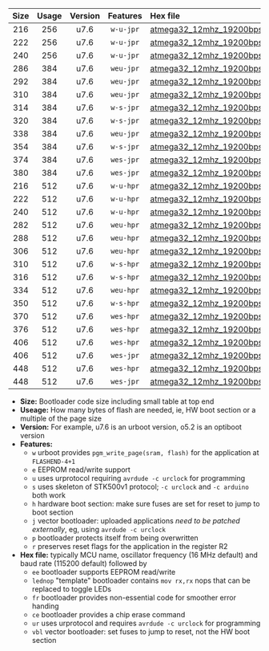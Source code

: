 |Size|Usage|Version|Features|Hex file|
|:-:|:-:|:-:|:-:|:--|
|216|256|u7.6|`w-u-jpr`|[atmega32_12mhz_19200bps_ur_vbl.hex](https://raw.githubusercontent.com/stefanrueger/urboot/main//atmega32_12mhz_19200bps_ur_vbl.hex)|
|222|256|u7.6|`w-u-jpr`|[atmega32_12mhz_19200bps_lednop_ur_vbl.hex](https://raw.githubusercontent.com/stefanrueger/urboot/main//atmega32_12mhz_19200bps_lednop_ur_vbl.hex)|
|240|256|u7.6|`w-u-jpr`|[atmega32_12mhz_19200bps_lednop_fr_ur_vbl.hex](https://raw.githubusercontent.com/stefanrueger/urboot/main//atmega32_12mhz_19200bps_lednop_fr_ur_vbl.hex)|
|286|384|u7.6|`weu-jpr`|[atmega32_12mhz_19200bps_ee_ur_vbl.hex](https://raw.githubusercontent.com/stefanrueger/urboot/main//atmega32_12mhz_19200bps_ee_ur_vbl.hex)|
|292|384|u7.6|`weu-jpr`|[atmega32_12mhz_19200bps_ee_lednop_ur_vbl.hex](https://raw.githubusercontent.com/stefanrueger/urboot/main//atmega32_12mhz_19200bps_ee_lednop_ur_vbl.hex)|
|310|384|u7.6|`weu-jpr`|[atmega32_12mhz_19200bps_ee_lednop_fr_ur_vbl.hex](https://raw.githubusercontent.com/stefanrueger/urboot/main//atmega32_12mhz_19200bps_ee_lednop_fr_ur_vbl.hex)|
|314|384|u7.6|`w-s-jpr`|[atmega32_12mhz_19200bps_vbl.hex](https://raw.githubusercontent.com/stefanrueger/urboot/main//atmega32_12mhz_19200bps_vbl.hex)|
|320|384|u7.6|`w-s-jpr`|[atmega32_12mhz_19200bps_lednop_vbl.hex](https://raw.githubusercontent.com/stefanrueger/urboot/main//atmega32_12mhz_19200bps_lednop_vbl.hex)|
|338|384|u7.6|`weu-jpr`|[atmega32_12mhz_19200bps_ee_lednop_fr_ce_ur_vbl.hex](https://raw.githubusercontent.com/stefanrueger/urboot/main//atmega32_12mhz_19200bps_ee_lednop_fr_ce_ur_vbl.hex)|
|354|384|u7.6|`w-s-jpr`|[atmega32_12mhz_19200bps_lednop_fr_vbl.hex](https://raw.githubusercontent.com/stefanrueger/urboot/main//atmega32_12mhz_19200bps_lednop_fr_vbl.hex)|
|374|384|u7.6|`wes-jpr`|[atmega32_12mhz_19200bps_ee_vbl.hex](https://raw.githubusercontent.com/stefanrueger/urboot/main//atmega32_12mhz_19200bps_ee_vbl.hex)|
|380|384|u7.6|`wes-jpr`|[atmega32_12mhz_19200bps_ee_lednop_vbl.hex](https://raw.githubusercontent.com/stefanrueger/urboot/main//atmega32_12mhz_19200bps_ee_lednop_vbl.hex)|
|216|512|u7.6|`w-u-hpr`|[atmega32_12mhz_19200bps_ur.hex](https://raw.githubusercontent.com/stefanrueger/urboot/main//atmega32_12mhz_19200bps_ur.hex)|
|222|512|u7.6|`w-u-hpr`|[atmega32_12mhz_19200bps_lednop_ur.hex](https://raw.githubusercontent.com/stefanrueger/urboot/main//atmega32_12mhz_19200bps_lednop_ur.hex)|
|240|512|u7.6|`w-u-hpr`|[atmega32_12mhz_19200bps_lednop_fr_ur.hex](https://raw.githubusercontent.com/stefanrueger/urboot/main//atmega32_12mhz_19200bps_lednop_fr_ur.hex)|
|282|512|u7.6|`weu-hpr`|[atmega32_12mhz_19200bps_ee_ur.hex](https://raw.githubusercontent.com/stefanrueger/urboot/main//atmega32_12mhz_19200bps_ee_ur.hex)|
|288|512|u7.6|`weu-hpr`|[atmega32_12mhz_19200bps_ee_lednop_ur.hex](https://raw.githubusercontent.com/stefanrueger/urboot/main//atmega32_12mhz_19200bps_ee_lednop_ur.hex)|
|306|512|u7.6|`weu-hpr`|[atmega32_12mhz_19200bps_ee_lednop_fr_ur.hex](https://raw.githubusercontent.com/stefanrueger/urboot/main//atmega32_12mhz_19200bps_ee_lednop_fr_ur.hex)|
|310|512|u7.6|`w-s-hpr`|[atmega32_12mhz_19200bps.hex](https://raw.githubusercontent.com/stefanrueger/urboot/main//atmega32_12mhz_19200bps.hex)|
|316|512|u7.6|`w-s-hpr`|[atmega32_12mhz_19200bps_lednop.hex](https://raw.githubusercontent.com/stefanrueger/urboot/main//atmega32_12mhz_19200bps_lednop.hex)|
|334|512|u7.6|`weu-hpr`|[atmega32_12mhz_19200bps_ee_lednop_fr_ce_ur.hex](https://raw.githubusercontent.com/stefanrueger/urboot/main//atmega32_12mhz_19200bps_ee_lednop_fr_ce_ur.hex)|
|350|512|u7.6|`w-s-hpr`|[atmega32_12mhz_19200bps_lednop_fr.hex](https://raw.githubusercontent.com/stefanrueger/urboot/main//atmega32_12mhz_19200bps_lednop_fr.hex)|
|370|512|u7.6|`wes-hpr`|[atmega32_12mhz_19200bps_ee.hex](https://raw.githubusercontent.com/stefanrueger/urboot/main//atmega32_12mhz_19200bps_ee.hex)|
|376|512|u7.6|`wes-hpr`|[atmega32_12mhz_19200bps_ee_lednop.hex](https://raw.githubusercontent.com/stefanrueger/urboot/main//atmega32_12mhz_19200bps_ee_lednop.hex)|
|406|512|u7.6|`wes-hpr`|[atmega32_12mhz_19200bps_ee_lednop_fr.hex](https://raw.githubusercontent.com/stefanrueger/urboot/main//atmega32_12mhz_19200bps_ee_lednop_fr.hex)|
|406|512|u7.6|`wes-jpr`|[atmega32_12mhz_19200bps_ee_lednop_fr_vbl.hex](https://raw.githubusercontent.com/stefanrueger/urboot/main//atmega32_12mhz_19200bps_ee_lednop_fr_vbl.hex)|
|448|512|u7.6|`wes-hpr`|[atmega32_12mhz_19200bps_ee_lednop_fr_ce.hex](https://raw.githubusercontent.com/stefanrueger/urboot/main//atmega32_12mhz_19200bps_ee_lednop_fr_ce.hex)|
|448|512|u7.6|`wes-jpr`|[atmega32_12mhz_19200bps_ee_lednop_fr_ce_vbl.hex](https://raw.githubusercontent.com/stefanrueger/urboot/main//atmega32_12mhz_19200bps_ee_lednop_fr_ce_vbl.hex)|

- **Size:** Bootloader code size including small table at top end
- **Useage:** How many bytes of flash are needed, ie, HW boot section or a multiple of the page size
- **Version:** For example, u7.6 is an urboot version, o5.2 is an optiboot version
- **Features:**
  + `w` urboot provides `pgm_write_page(sram, flash)` for the application at `FLASHEND-4+1`
  + `e` EEPROM read/write support
  + `u` uses urprotocol requiring `avrdude -c urclock` for programming
  + `s` uses skeleton of STK500v1 protocol; `-c urclock` and `-c arduino` both work
  + `h` hardware boot section: make sure fuses are set for reset to jump to boot section
  + `j` vector bootloader: uploaded applications *need to be patched externally*, eg, using `avrdude -c urclock`
  + `p` bootloader protects itself from being overwritten
  + `r` preserves reset flags for the application in the register R2
- **Hex file:** typically MCU name, oscillator frequency (16 MHz default) and baud rate (115200 default) followed by
  + `ee` bootloader supports EEPROM read/write
  + `lednop` "template" bootloader contains `mov rx,rx` nops that can be replaced to toggle LEDs
  + `fr` bootloader provides non-essential code for smoother error handing
  + `ce` bootloader provides a chip erase command
  + `ur` uses urprotocol and requires `avrdude -c urclock` for programming
  + `vbl` vector bootloader: set fuses to jump to reset, not the HW boot section
